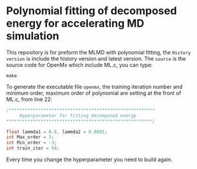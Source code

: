 # Polynomial fitting of decomposed energy for accelerating MD simulation

This repository is for preform the MLMD with polynomial fitting, the `History version` is include the history version and latest version. The `source` is the source code for OpenMx which include ML.c, you can type:

```
make
```

To generate the executable file `openmx`, the training iteration number and minimum order, maximum order of polynomial are setting at the front of ML.c, from line 22:

```c
/*******************************************************
     Hyperparameter for fitting decomposed energy
*******************************************************/

float lammda1 = 0.8, lammda2 = 0.0001;
int Max_order = 3;
int Min_order = -3;
int train_iter = 50;
```

Every time you change the hyperparameter you need to build again.
